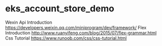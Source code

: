 # eks_account_store_demo
Wexin Api Introduction
https://developers.weixin.qq.com/miniprogram/dev/framework/
Flex Introduction
http://www.ruanyifeng.com/blog/2015/07/flex-grammar.html
Css Tutorial
https://www.runoob.com/css/css-tutorial.html



